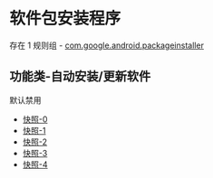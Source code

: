 # 软件包安装程序

存在 1 规则组 - [com.google.android.packageinstaller](/src/apps/com.google.android.packageinstaller.ts)

## 功能类-自动安装/更新软件

默认禁用

- [快照-0](https://i.gkd.li/i/14046939)
- [快照-1](https://i.gkd.li/i/14047571)
- [快照-2](https://i.gkd.li/i/14047854)
- [快照-3](https://i.gkd.li/i/14047514)
- [快照-4](https://i.gkd.li/i/14047969)
